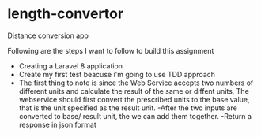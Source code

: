 # length-convertor
Distance conversion app

Following are the steps I want to follow to build this assignment

- Creating a Laravel 8 application
- Create my first test beacuse i'm going to use TDD approach
- The first thing to note is since the Web Service accepts two numbers of different units and calculate the result of the same or diffent units,
  The webservice should first convert the prescribed units to the base value, that is the unit specified as the result unit.
-After the two inputs are converted to base/ result unit, the we can add them together.
-Return a response in json format


